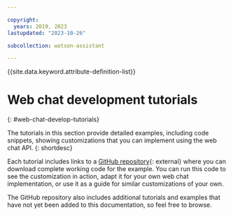 ```yaml
---

copyright:
  years: 2019, 2023
lastupdated: "2023-10-26"

subcollection: watson-assistant

---
```


{{site.data.keyword.attribute-definition-list}}

# Web chat development tutorials
{: #web-chat-develop-tutorials}

The tutorials in this section provide detailed examples, including code snippets, showing customizations that you can implement using the web chat API.
{: shortdesc}

Each tutorial includes links to a [GitHub repository](https://github.com/watson-developer-cloud/assistant-toolkit/tree/master/integrations/webchat/examples/){: external} where you can download complete working code for the example. You can run this code to see the customization in action, adapt it for your own web chat implementation, or use it as a guide for similar customizations of your own.

The GitHub repository also includes additional tutorials and examples that have not yet been added to this documentation, so feel free to browse.

